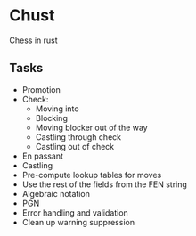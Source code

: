 # Chust

Chess in rust

## Tasks

- Promotion
- Check:
    - Moving into
    - Blocking
    - Moving blocker out of the way
    - Castling through check
    - Castling out of check
- En passant
- Castling
- Pre-compute lookup tables for moves
- Use the rest of the fields from the FEN string
- Algebraic notation
- PGN
- Error handling and validation
- Clean up warning suppression
